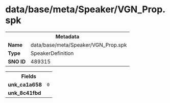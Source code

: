 <h1>data/base/meta/Speaker/VGN_Prop.spk</h1><table><tr><th colspan="100%">Metadata</th></tr><tr><td><b>Name</b></td><td>data/base/meta/Speaker/VGN_Prop.spk</td></tr><tr><td><b>Type</b></td><td>SpeakerDefinition</td></tr><tr><td><b>SNO ID</b></td><td>489315</td></tr></table>

<table><tr><th colspan="100%">Fields</th></tr><tr><td><b>unk_ca1a658</b></td><td><code>0</code></td></tr><tr><td><b>unk_8c41fbd</b></td><td></td></tr></table>

